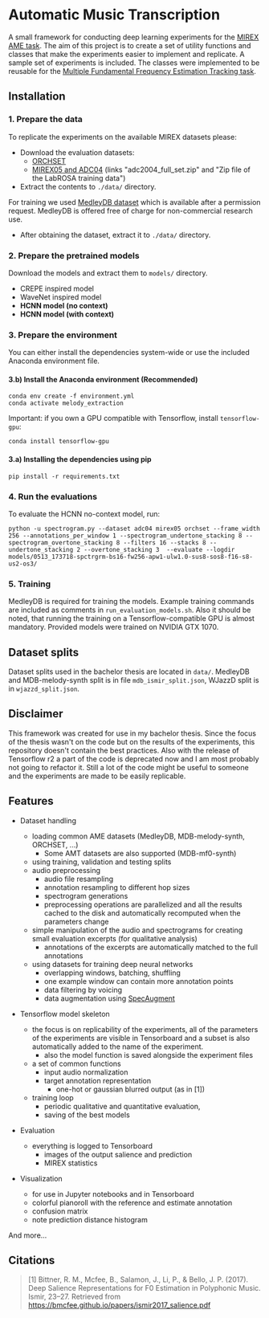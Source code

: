 # Automatic Music Transcription

A small framework for conducting deep learning experiments for the [MIREX AME task](https://www.music-ir.org/mirex/wiki/2019:Audio_Melody_Extraction). The aim of this project is to create a set of utility functions and classes that make the experiments easier to implement and replicate. A sample set of experiments is included. The classes were implemented to be reusable for the [Multiple Fundamental Frequency Estimation Tracking task](https://www.music-ir.org/mirex/wiki/2019:Multiple_Fundamental_Frequency_Estimation_%26_Tracking).

<!-- ![piano roll](docs/pianoroll.png) -->

## Installation

### 1. Prepare the data

To replicate the experiments on the available MIREX datasets please:

- Download the evaluation datasets:
    - [ORCHSET](https://www.upf.edu/web/mtg/orchset)
    - [MIREX05 and ADC04](https://labrosa.ee.columbia.edu/projects/melody/) (links "adc2004_full_set.zip" and "Zip file of the LabROSA training data")
- Extract the contents to `./data/` directory.

For training we used [MedleyDB dataset](https://medleydb.weebly.com/) which is available after a permission request. MedleyDB is offered free of charge for non-commercial research use.
- After obtaining the dataset, extract it to `./data/` directory.

### 2. Prepare the pretrained models

Download the models and extract them to `models/` directory.
- CREPE inspired model
- WaveNet inspired model
- **HCNN model (no context)**
- **HCNN model (with context)**

### 3. Prepare the environment

You can either install the dependencies system-wide or use the included Anaconda environment file.

#### 3.b) Install the Anaconda environment (Recommended)

    conda env create -f environment.yml
    conda activate melody_extraction

Important: if you own a GPU compatible with Tensorflow, install `tensorflow-gpu`:

    conda install tensorflow-gpu

#### 3.a) Installing the dependencies using pip

    pip install -r requirements.txt

### 4. Run the evaluations

To evaluate the HCNN no-context model, run:

    python -u spectrogram.py --dataset adc04 mirex05 orchset --frame_width 256 --annotations_per_window 1 --spectrogram_undertone_stacking 8 --spectrogram_overtone_stacking 8 --filters 16 --stacks 8 --undertone_stacking 2 --overtone_stacking 3  --evaluate --logdir models/0513_173718-spctrgrm-bs16-fw256-apw1-ulw1.0-sus8-sos8-f16-s8-us2-os3/

### 5. Training

MedleyDB is required for training the models. Example training commands are included as comments in `run_evaluation_models.sh`. Also it should be noted, that running the training on a Tensorflow-compatible GPU is almost mandatory. Provided models were trained on NVIDIA GTX 1070.

## Dataset splits

Dataset splits used in the bachelor thesis are located in `data/`. MedleyDB and MDB-melody-synth split is in file `mdb_ismir_split.json`, WJazzD split is in `wjazzd_split.json`.

## Disclaimer

This framework was created for use in my bachelor thesis. Since the focus of the thesis wasn't on the code but on the results of the experiments, this repository doesn't contain the best practices. Also with the release of Tensorflow r2 a part of the code is deprecated now and I am most probably not going to refactor it. Still a lot of the code might be useful to someone and the experiments are made to be easily replicable.

## Features
- Dataset handling
    - loading common AME datasets (MedleyDB, MDB-melody-synth, ORCHSET, ...)
        - Some AMT datasets are also supported (MDB-mf0-synth)
    - using training, validation and testing splits
    - audio preprocessing
        - audio file resampling
        - annotation resampling to different hop sizes
        - spectrogram generations
        - preprocessing operations are parallelized and all the results cached to the disk and automatically recomputed when the parameters change
    - simple manipulation of the audio and spectrograms for creating small evaluation excerpts (for qualitative analysis)
        - annotations of the excerpts are automatically matched to the full annotations
    - using datasets for training deep neural networks
        - overlapping windows, batching, shuffling
        - one example window can contain more annotation points
        - data filtering by voicing
        - data augmentation using [SpecAugment](https://arxiv.org/abs/1904.08779)

- Tensorflow model skeleton
    - the focus is on replicability of the experiments, all of the parameters of the experiments are visible in Tensorboard and a subset is also automatically added to the name of the experiment.
        - also the model function is saved alongside the experiment files
    - a set of common functions
        - input audio normalization
        - target annotation representation
            - one-hot or gaussian blurred output (as in [1])
    - training loop
        - periodic qualitative and quantitative evaluation, 
        - saving of the best models

- Evaluation
    - everything is logged to Tensorboard
        - images of the output salience and prediction
        - MIREX statistics

- Visualization
    - for use in Jupyter notebooks and in Tensorboard
    - colorful pianoroll with the reference and estimate annotation
    - confusion matrix
    - note prediction distance histogram

And more...

## Citations

> [1] Bittner, R. M., Mcfee, B., Salamon, J., Li, P., & Bello, J. P. (2017). Deep Salience Representations for F0 Estimation in Polyphonic Music. Ismir, 23–27. Retrieved from https://bmcfee.github.io/papers/ismir2017_salience.pdf